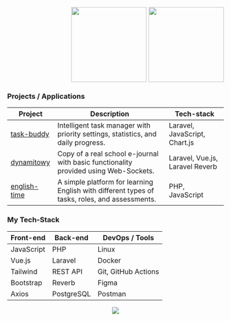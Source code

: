 <div style="display: flex; gap: 5px; justify-content: end;">
<img style="height: 175px;" src="https://github-readme-streak-stats.herokuapp.com/?user=dmisl&theme=jolly&hide_border=true">
<img style="height: 175px;" src="https://github-readme-stats.vercel.app/api/top-langs/?username=dmisl&theme=jolly&show_icons=true&hide_border=true&layout=compact">
</div>

### Projects / Applications

| Project | Description | Tech-stack |
| --- | --- | --- |
| [task-buddy](https://github.com/dmisl/task-buddy) | Intelligent task manager with priority settings, statistics, and daily progress. | Laravel, JavaScript, Chart.js |
| [dynamitowy](https://github.com/dmisl/dynamitowy) | Copy of a real school e-journal with basic functionality provided using Web-Sockets. | Laravel, Vue.js, Laravel Reverb  |
| [english-time](https://github.com/dmisl/english-time) | A simple platform for learning English with different types of tasks, roles, and assessments. | PHP, JavaScript |

### My Tech-Stack

| Front-end | Back-end | DevOps / Tools |
| --- | --- | --- |
| JavaScript | PHP | Linux |
| Vue.js | Laravel | Docker |
| Tailwind | REST API | Git, GitHub Actions |
| Bootstrap | Reverb | Figma |
| Axios | PostgreSQL | Postman |

<p style="text-align: center; width: 100%;">
<img src="https://github-profile-trophy.vercel.app/?username=dmisl&theme=radical&title=-Reviews&margin-w=5&column=7">
</p>
